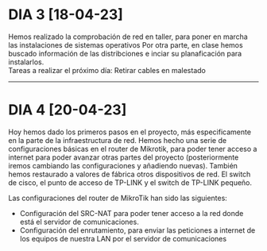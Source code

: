 # DIA 3 [18-04-23]
Hemos realizado la comprobación de red en taller, para poner en marcha las instalaciones de sistemas operativos
Por otra parte, en clase hemos buscado información de las distribciones e inciar su planaficación para instalarlos.  
Tareas a realizar el próximo día: Retirar cables en malestado

---

# DIA 4 [20-04-23]
Hoy hemos dado los primeros pasos en el proyecto, más especificamente en la parte de la infraestructura de red. 
Hemos hecho una serie de configuraciones básicas en el router de Mikrotik, para poder tener acceso a internet para poder avanzar otras partes del proyecto (posteriormente iremos cambiando las configuraciones y añadiendo nuevas). También hemos restaurado a valores de fábrica otros dispositivos de red. El switch de cisco, el punto de acceso de TP-LINK y el switch de TP-LINK pequeño.

Las configuraciones del router de MikroTik han sido las siguientes:
- Configuración del SRC-NAT para poder tener acceso a la red donde está el servidor de comunicaciones.
- Configuración del enrutamiento, para enviar las peticiones a internet de los equipos de nuestra LAN por el servidor de comunicaciones
